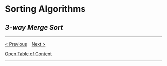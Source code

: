 # Sorting Algorithms

## *3-way Merge Sort*




-----
[< Previous](./08_merge_sort.md)  &ensp;  [Next >]()

[Open Table of Content](./00_table_of_content.md) 

-----